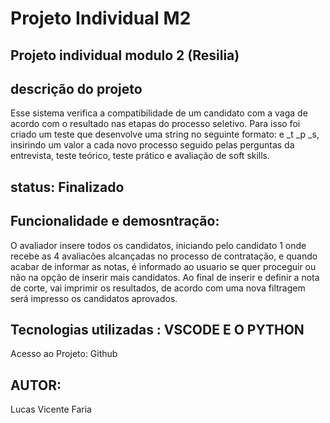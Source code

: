 #  Projeto  Individual  M2  

##  Projeto individual modulo 2  (Resilia)

## descrição do projeto
Esse sistema verifica a compatibilidade de um candidato com a vaga de acordo com o resultado nas etapas do processo seletivo. Para isso foi criado um teste que desenvolve uma string no seguinte formato: e _t _p _s, insirindo um valor a cada novo processo seguido pelas perguntas da entrevista, teste teórico, teste prático e avaliação de soft skills.    

##  status:  Finalizado

##  Funcionalidade e demosntração:
O avaliador insere todos os candidatos, iniciando pelo candidato 1 onde recebe as 4 avaliacões alcançadas no processo de contratação, e quando acabar de informar as notas, é informado ao usuario se quer proceguir ou não na opção de inserir mais candidatos. Ao final de inserir e definir a nota de corte, vai imprimir os resultados, de acordo com uma nova filtragem será impresso os candidatos aprovados.



##  Tecnologias utilizadas : VSCODE E O PYTHON

Acesso ao Projeto: Github

##  AUTOR:
Lucas Vicente Faria
